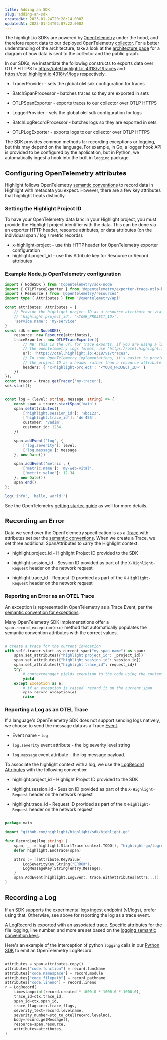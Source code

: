 ```yaml
---
title: Adding an SDK
slug: adding-an-sdk
createdAt: 2023-01-24T20:28:14.000Z
updatedAt: 2023-01-24T02:07:22.000Z
---
```


The highlight.io SDKs are powered by [OpenTelemetry](https://opentelemetry.io/) under the hood, and therefore report data to our deployed OpenTelemetry [collector](https://otel.highlight.io). For a better understanding of the architecture, take a look at the [architecture page](architecture.md) for a diagram of how data is sent to the collector and the public graph.

In our SDKs, we instantiate the following constructs to exports data over OTLP HTTPS to https://otel.highlight.io:4318/v1/traces and https://otel.highlight.io:4318/v1/logs respectively.

- TracerProvider - sets the global otel sdk configuration for traces
- BatchSpanProcessor - batches traces so they are exported in sets
- OTLPSpanExporter - exports traces to our collector over OTLP HTTPS

- LoggerProvider - sets the global otel sdk configuration for logs
- BatchLogRecordProcessor - batches logs so they are exported in sets
- OTLPLogExporter - exports logs to our collector over OTLP HTTPS

The SDK provides common methods for recording exceptions or logging, but this may depend on the language. For example, in Go, a logger hook API is provided to be configured by the application, but in Python, we automatically ingest a hook into the built in `logging` package.

## Configuring OpenTelemetry attributes

Highlight follows OpenTelemetry [semantic conventions](https://opentelemetry.io/docs/reference/specification/trace/semantic_conventions/) to record data in Highlight with metadata you expect. However, there are a few key attributes that highlight treats distinctly.

### Setting the Highlight Project ID

To have your OpenTelemetry data land in your Highlight project, you must provide the Highlight project identifier with the data.
This can be done via an exporter HTTP header, resource attributes, or data attributes (on the individual span / log / metric records). 

- x-highlight-project - use this HTTP header for OpenTelemetry exporter configuration
- highlight.project_id - use this Attribute key for Resource or Record attributes

### Example Node.js OpenTelemetry configuration

```typescript
import { NodeSDK } from '@opentelemetry/sdk-node'
import { OTLPTraceExporter } from '@opentelemetry/exporter-trace-otlp-http';
import { Resource } from '@opentelemetry/resources'
import type { Attributes } from '@opentelemetry/api'

const attributes: Attributes = {
	// Provide the highlight project ID as a resource attribute or via the exporter headers
    // 'highlight.project_id': '<YOUR_PROJECT_ID>',
    'service.name': 'my-service'
}
const sdk = new NodeSDK({
	resource: new Resource(attributes),
	traceExporter: new OTLPTraceExporter({
		// NB: this is the url for trace exports. if you are using a language which supports
		// the opentelemetry logs format, use 'https://otel.highlight.io:4318/v1/logs'
		url: 'https://otel.highlight.io:4318/v1/traces',
		// In some OpenTelemetry implementations, it's easier to provide 
		// the project ID as a header rather than a resource attribute.
		headers: { 'x-highlight-project': '<YOUR_PROJECT_ID>' }
	})
});
const tracer = trace.getTracer('my-tracer');
sdk.start();


const log = (level: string, message: string) => {
    const span = tracer.startSpan('main')
    span.setAttributes({
        ['highlight.session_id']: 'abc123',
        ['highlight.trace_id']: 'def456',
        customer: 'vadim',
        customer_id: 1234
    })

    span.addEvent('log', {
        ['log.severity']: level,
        ['log.message']: message
    }, new Date())

    span.addEvent('metric', {
        ['metric.name']: 'my-web-vital',
        ['metric.value']: 12.34
    }, new Date())
    span.end()
};

log('info', 'hello, world!')
```

See the OpenTelemetry [getting started guide](../../../../getting-started/8_native-opentelemetry/4_tracing.md) as well for more details.

## Recording an Error

Data we send over the OpenTelemetry specification is as a [Trace](https://opentelemetry.io/docs/reference/specification/trace/) with attributes set per the [semantic conventions](https://opentelemetry.io/docs/reference/specification/trace/semantic_conventions/).
When we create a Trace, we set three additional SpanAttributes to carry the Highlight context:

- highlight.project_id - Highlight Project ID provided to the SDK

- highlight.session_id - Session ID provided as part of the `X-Highlight-Request` header on the network request

- highlight.trace_id - Request ID provided as part of the `X-Highlight-Request` header on the network request

### Reporting an Error as an OTEL Trace

An exception is represented in OpenTelemetry as a Trace Event, per the [semantic convention for exceptions](https://opentelemetry.io/docs/reference/specification/trace/semantic_conventions/exceptions/).

Many OpenTelemetry SDK implementations offer a `span.record_exception(exc)` method that automatically populates the semantic convention attributes with the correct values.

```python

# create a trace for the current invocation
with self.tracer.start_as_current_span("my-span-name") as span:
    span.set_attributes({"highlight.project_id": _project_id})
    span.set_attributes({"highlight.session_id": session_id})
    span.set_attributes({"highlight.trace_id": request_id})
    try:
        # contextmanager yields execution to the code using the contextmanager
        yield
    except Exception as e:
        # if an exception is raised, record it on the current span
        span.record_exception(e)
        raise

```

### Reporting a Log as an OTEL Trace

If a language's OpenTelemetry SDK does not support sending logs natively, we choose to send the message data as a Trace [Event](https://opentelemetry.io/docs/concepts/signals/traces/#span-events).

- Event name - `log`

- `log.severity` event attribute - the log severity level string

- `log.message` event attribute - the log message payload.

To associate the highlight context with a log, we use the [LogRecord](https://opentelemetry.io/docs/reference/specification/logs/data-model/#log-and-event-record-definition) [Attributes](https://opentelemetry.io/docs/reference/specification/logs/semantic_conventions/) with the following convention:

- highlight.project_id - Highlight Project ID provided to the SDK

- highlight.session_id - Session ID provided as part of the `X-Highlight-Request` header on the network request

- highlight.trace_id - Request ID provided as part of the `X-Highlight-Request` header on the network request

```go

package main

import "github.com/highlight/highlight/sdk/highlight-go"

func RecordLog(log string) {
	span, _ := highlight.StartTrace(context.TODO(), "highlight-go/logrus")
	defer highlight.EndTrace(span)

	attrs := []attribute.KeyValue{
		LogSeverityKey.String("ERROR"),
		LogMessageKey.String(entry.Message),
	}
	span.AddEvent(highlight.LogEvent, trace.WithAttributes(attrs...))
}

```

## Recording a Log

If an SDK supports the experimental logs ingest endpoint (v1/logs), prefer using that. Otherwise, see above for reporting the log as a trace event.

A LogRecord is exported with an associated trace. Specific attributes for the file logging, line number, and more are set based on the [logging semantic convention keys](https://opentelemetry.io/docs/reference/specification/logs/semantic_conventions/).

Here's an example of the interception of python `logging` calls in our [Python SDK](https://github.com/highlight/highlight/blob/93bfea864440a1976ac945ba2b40a34cf3b53479/sdk/highlight-py/highlight_io/sdk.py#L139-L160) to emit an OpenTelemetry LogRecord.

```python

attributes = span.attributes.copy()
attributes["code.function"] = record.funcName
attributes["code.namespace"] = record.module
attributes["code.filepath"] = record.pathname
attributes["code.lineno"] = record.lineno
r = LogRecord(
    timestamp=int(record.created * 1000.0 * 1000.0 * 1000.0),
    trace_id=ctx.trace_id,
    span_id=ctx.span_id,
    trace_flags=ctx.trace_flags,
    severity_text=record.levelname,
    severity_number=std_to_otel(record.levelno),
    body=record.getMessage(),
    resource=span.resource,
    attributes=attributes,
)

```
